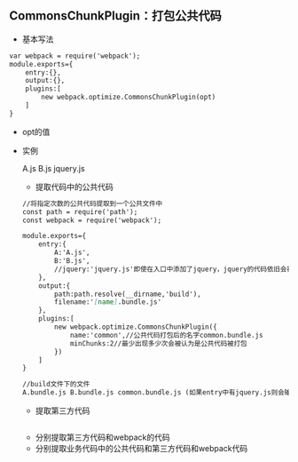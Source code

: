 ## CommonsChunkPlugin：打包公共代码

* 基本写法

```markdown
var webpack = require('webpack');
module.exports={
    entry:{},
    output:{},
    plugins:[
        new webpack.optimize.CommonsChunkPlugin(opt)
    ]
}
```

* opt的值
* 实例

  A.js  B.js  jquery.js

  * 提取代码中的公共代码

  ```markdown
  //将指定次数的公共代码提取到一个公共文件中
  const path = require('path');
  const webpack = require('webpack');

  module.exports={
      entry:{
          A:'A.js',
          B:'B.js',
          //jquery:'jquery.js'即使在入口中添加了jquery，jquery的代码依旧会被作为公共代码打包到common文件中
      },
      output:{
          path:path.resolve(__dirname,'build'),
          filename:'[name].bundle.js'
      },
      plugins:[
          new webpack.optimize.CommonsChunkPlugin({
              name:'common',//公共代码打包后的名字common.bundle.js
              minChunks:2//最少出现多少次会被认为是公共代码被打包
          })
      ]
  }

  //build文件下的文件
  A.bundle.js B.bundle.js common.bundle.js (如果entry中有jquery.js则会输出jquery.bundle.js但是里面没有内容)
  ```

  * 提取第三方代码

  ```markdown

  ```

  * 分别提取第三方代码和webpack的代码
  * 分别提取业务代码中的公共代码和第三方代码和webpack代码



